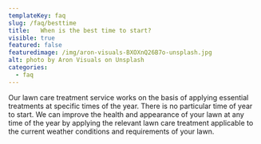 ```yaml
---
templateKey: faq
slug: /faq/besttime
title:   When is the best time to start?
visible: true
featured: false
featuredimage: /img/aron-visuals-BXOXnQ26B7o-unsplash.jpg
alt: photo by Aron Visuals on Unsplash
categories:
  - faq
---
```


Our lawn care treatment service works on the basis of applying essential treatments at specific times of the year. There is no particular time of year to start. We can improve the health and appearance of your lawn at any time of the year by applying the relevant lawn care treatment applicable to the current weather conditions and requirements of your lawn.